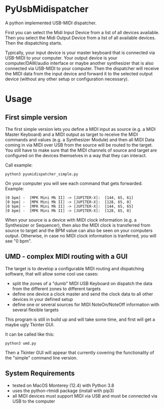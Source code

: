 # PyUsbMidispatcher
A python implemented USB-MIDI dispatcher.

First you can select the Midi Input Device from a list of all devices available. Then you select the Midi Output Device
from a list of all available devices.  Then the dispatching starts. 

Typically, your input device is your master keyboard that is connected via USB-MIDI to your computer. 
Your output device is your computer/DAW/audio interface or maybe
another synthesizer that is also connected via USB-MIDI to your computer. Then the dispatcher will receive the MIDI
data from the input device and forward it to the selected output device (without any other setup or configuration
necessary).

# Usage
## First simple version
The first simple version lets you define a MIDI input as source (e.g. a MIDI Master Keyboard) and a MIDI output as target
to receive the MIDI commands and values (e.g. a Synthesizer Module) and then all MIDI Data coming in via MIDI over USB 
from the source will be routed to the target. You still have to make sure that the MIDI channels of source and target
are configured on the devices themselves in a way that they can interact.

Call example:
```
python3 pyumidispatcher_simple.py 
```

On your computer you will see each command that gets forwarded. Example:
```
[0 bpm] -  [MPK Mini Mk II] -> [JUPITER-X]:  [144, 65, 61]
[0 bpm] -  [MPK Mini Mk II] -> [JUPITER-X]:  [128, 65, 0]
[0 bpm] -  [MPK Mini Mk II] -> [JUPITER-X]:  [144, 65, 65]
[0 bpm] -  [MPK Mini Mk II] -> [JUPITER-X]:  [128, 65, 0]

```

When your source is a device with MIDI clock information (e.g. a Synthesizer or Sequencer), then also the MIDI clock
is transferred from source to target and the BPM value can also be seen on your computers output. Otherwise, in case
no MIDI clock information is tranferred, you will see "0 bpm".

## UMD - complex MIDI routing with a GUI
The target is to develop a configurable MIDI routing and dispatching software, that will allow some cool use cases:
- split the zones of a "dumb" MIDI USB Keyboard on dispatch the data from the different zones to different targets
- define one device a clock master and send the clock data to all other devices in your defined setup
- define one or several sources for MIDI NoteOn/NoteOff information with several flexible targets

This program is still in build up and will take some time, and first will get a maybe ugly Tkinter GUI.

It can be called like this:
```
python3 umd.py
```
Then a Tkinter GUI will appear that currently covering the functionality of the "simple" command line version.


## System Requirements
- tested on MacOS Monterey (12.4) with Python 3.8
- uses the python-rtmidi package (install with pip3)
- all MIDI devices must support MIDI via USB and must be connected via USB to the computer
